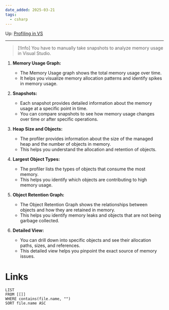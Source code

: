 ```yaml
---
date_added: 2025-03-21
tags:
  - csharp
---
```

Up: [Profiling in VS](Profiling%20in%20VS.md)
___
>[!Info]
>You have  to manually take snapshots to analyze memory usage in Visual Studio. 


 1. **Memory Usage Graph:**
    
    - The Memory Usage graph shows the total memory usage over time.
    - It helps you visualize memory allocation patterns and identify spikes in memory usage.
2. **Snapshots:**
    
    - Each snapshot provides detailed information about the memory usage at a specific point in time.
    - You can compare snapshots to see how memory usage changes over time or after specific operations.
3. **Heap Size and Objects:**
    
    - The profiler provides information about the size of the managed heap and the number of objects in memory.
    - This helps you understand the allocation and retention of objects.
4. **Largest Object Types:**
    
    - The profiler lists the types of objects that consume the most memory.
    - This helps you identify which objects are contributing to high memory usage.
5. **Object Retention Graph:**
    
    - The Object Retention Graph shows the relationships between objects and how they are retained in memory.
    - This helps you identify memory leaks and objects that are not being garbage collected.
6. **Detailed View:**
    
    - You can drill down into specific objects and see their allocation paths, sizes, and references.
    - This detailed view helps you pinpoint the exact source of memory issues.
# Links
```dataview
LIST
FROM [[]]
WHERE contains(file.name, "")
SORT file.name ASC
```

